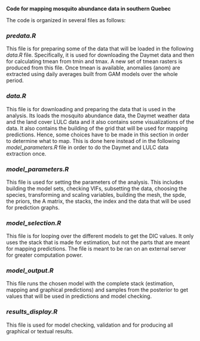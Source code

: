**Code for mapping mosquito abundance data in southern Quebec**

The code is organized in several files as follows:

### *predata.R*

This file is for preparing some of the data that will be loaded in the following *data.R* file. Specifically, it is used for downloading the Daymet data and then for calculating tmean from tmin and tmax. A new set of tmean rasters is produced from this file. Once tmean is available, anomalies (anom) are extracted using daily averages built from GAM models over the whole period.

### *data.R*

This file is for downloading and preparing the data that is used in the analysis. Its loads the mosquito abundance data, the Daymet weather data and the land cover LULC data and it also contains some visualizations of the data. It also contains the building of the grid that will be used for mapping predictions. Hence, some choices have to be made in this section in order to determine what to map. This is done here instead of in the following *model_parameters.R* file in order to do the Daymet and LULC data extraction once. 

### *model_parameters.R*

This file is used for setting the parameters of the analysis. This includes building the model sets, checking VIFs, subsetting the data, choosing the species, transforming and scaling variables, building the mesh, the spde, the priors, the A matrix, the stacks, the index and the data that will be used for prediction graphs.

### *model_selection.R*

This file is for looping over the different models to get the DIC values. It only uses the stack that is made for estimation, but not the parts that are meant for mapping predictions. The file is meant to be ran on an external server for greater computation power.

### *model_output.R*

This file runs the chosen model with the complete stack (estimation, mapping and graphical predictions) and samples from the posterior to get values that will be used in predictions and model checking.

### *results_display.R*

This file is used for model checking, validation and for producing all graphical or textual results.
